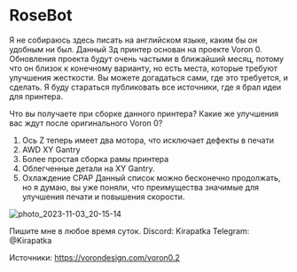 # RoseBot
Я не собираюсь здесь писать на английском языке, каким бы он удобным ни был. Данный 3д принтер основан на проекте Voron 0.
Обновления проекта будут очень частыми в ближайший месяц, потому что он близок к конечному варианту, но есть места, которые требуют улучшения жесткости. Вы можете догадаться сами, где это требуется, и сделать.
Я буду стараться публиковать все источники, где я брал идеи для принтера. 

Что вы получаете при сборке данного принтера? Какие же улучшения вас ждут после оригинального Voron 0?
1) Ось Z теперь имеет два мотора, что исключает дефекты в печати
2) AWD XY Gantry
3) Более простая сборка рамы принтера
4) Облегченные детали на XY Gantry.
5) Охлаждение CPAP
Данный список можно бесконечно продолжать, но я думаю, вы уже поняли, что преимущества значимые для улучшения печати и повышения скорости.

![photo_2023-11-03_20-15-14](https://github.com/kirapatka/RoseBot/assets/73073587/c5054ab2-7dfa-4130-bb52-f0248d25f490)

Пишите мне в любое время суток.
Discord: Kirapatka
Telegram: @Kirapatka

Источники:
https://vorondesign.com/voron0.2
